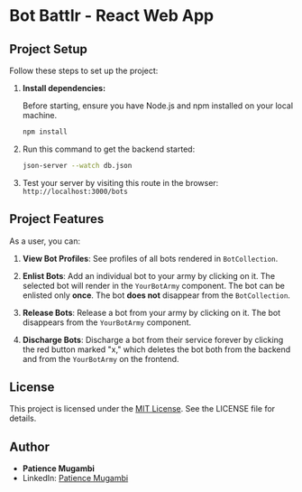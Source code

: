 # Bot Battlr - React Web App

## Project Setup

Follow these steps to set up the project:
1. **Install dependencies:**

   Before starting, ensure you have Node.js and npm installed on your local machine.

   ```bash
   npm install

2. Run this command to get the backend started: 

   ```bash
   json-server --watch db.json

3. Test your server by visiting this route in the browser: `http://localhost:3000/bots`

## Project Features

As a user, you can:

1. **View Bot Profiles**: See profiles of all bots rendered in `BotCollection`.

2. **Enlist Bots**: Add an individual bot to your army by clicking on it. The selected bot will render in the `YourBotArmy` component. The bot can be enlisted only **once**. The bot **does not** disappear from the `BotCollection`.

3. **Release Bots**: Release a bot from your army by clicking on it. The bot disappears from the `YourBotArmy` component.

4. **Discharge Bots**: Discharge a bot from their service forever by clicking the red button marked "x," which deletes the bot both from the backend and from the `YourBotArmy` on the frontend.

## License

This project is licensed under the [MIT License](LICENSE). See the LICENSE file for details.

## Author

- **Patience Mugambi**
- LinkedIn: [Patience Mugambi](https://www.linkedin.com/feed/)
